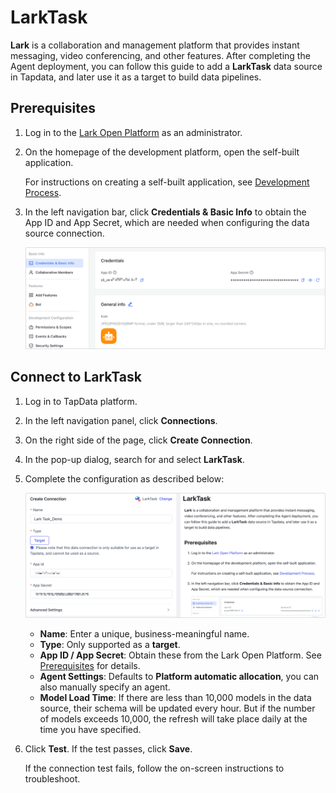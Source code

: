 # LarkTask


**Lark** is a collaboration and management platform that provides instant messaging, video conferencing, and other features. After completing the Agent deployment, you can follow this guide to add a **LarkTask** data source in Tapdata, and later use it as a target to build data pipelines.

## Prerequisites

1. Log in to the [Lark Open Platform](https://open.feishu.cn/app) as an administrator.

2. On the homepage of the development platform, open the self-built application.

   For instructions on creating a self-built application, see [Development Process](https://open.feishu.cn/document/develop-process/self-built-application-development-process).

3. In the left navigation bar, click **Credentials & Basic Info** to obtain the App ID and App Secret, which are needed when configuring the data source connection.

   ![Obtain App AK](../../images/obtain_feishu_app_ak.png)

## Connect to LarkTask

1. Log in to TapData platform.

2. In the left navigation panel, click **Connections**.

3. On the right side of the page, click **Create Connection**.

4. In the pop-up dialog, search for and select **LarkTask**.

5. Complete the configuration as described below:

   ![Lark Task Connection Settings](../../images/lark-task_connection_setting.png)

   - **Name**: Enter a unique, business-meaningful name.
   - **Type**: Only supported as a **target**.
   - **App ID / App Secret**: Obtain these from the Lark Open Platform. See [Prerequisites](#prerequisites) for details.
   - **Agent Settings**: Defaults to **Platform automatic allocation**, you can also manually specify an agent.
   - **Model Load Time**: If there are less than 10,000 models in the data source, their schema will be updated every hour. But if the number of models exceeds 10,000, the refresh will take place daily at the time you have specified.

6. Click **Test**. If the test passes, click **Save**.

   If the connection test fails, follow the on-screen instructions to troubleshoot.
